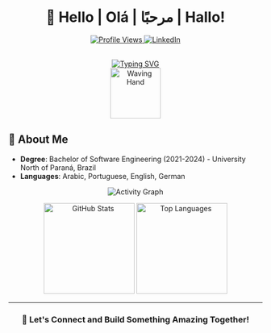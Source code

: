 <h1 align="center">👋 Hello | Olá | مرحبًا | Hallo!</h1>

<p align="center">
  <a href="https://github.com/Abdallah0101">
    <img src="https://komarev.com/ghpvc/?username=Abdallah0101&color=blue&style=flat-square" alt="Profile Views">
  </a>
  <a href="https://linkedin.com/in/abdshafy/">
    <img src="https://img.shields.io/badge/LinkedIn-Connect-blue?style=flat-square&logo=linkedin" alt="LinkedIn">
  </a>
</p>

<div align="center">
  <br>
  <a href="https://git.io/typing-svg">
    <img src="https://readme-typing-svg.herokuapp.com?font=JetBrains+Mono&weight=800&size=30&duration=3000&pause=1000&color=6EA3D4&center=true&vCenter=true&width=435&lines=%3C+I'm+Abdalla+%2F%3E;%3C%F0%9F%92%BB+Software+Engineer+%2F%3E" alt="Typing SVG">
  </a>
  <br>
  <img src="https://user-images.githubusercontent.com/74038190/212284115-f47cd8ff-2ffb-4b04-b5bf-4d1c14c0247f.gif" width="100" alt="Waving Hand">
  <br>
</div>


## 🚀 About Me

- **Degree**: Bachelor of Software Engineering (2021-2024) - University North of Paraná, Brazil  
- **Languages**: Arabic, Portuguese, English, German

<p align="center">
  <img src="https://github-readme-activity-graph.vercel.app/graph?username=Abdallah0101&theme=tokyo-night&hide_border=true" alt="Activity Graph">
</p>

<p align="center">
  <img height="180em" src="https://github-readme-stats.vercel.app/api?username=Abdallah0101&show_icons=true&theme=tokyonight&include_all_commits=true&count_private=true" alt="GitHub Stats">
  <img height="180em" src="https://github-readme-stats.vercel.app/api/top-langs/?username=Abdallah0101&layout=compact&langs_count=7&theme=tokyonight" alt="Top Languages">
</p>

---

<h3 align="center">🤝 Let's Connect and Build Something Amazing Together!</h3>
